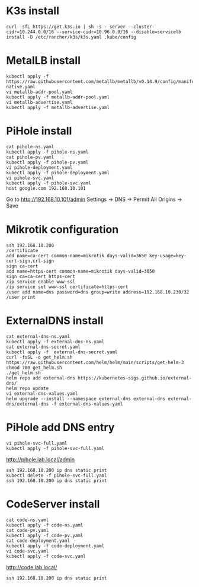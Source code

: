 # K3s install

```
curl -sfL https://get.k3s.io | sh -s - server --cluster-cidr=10.244.0.0/16 --service-cidr=10.96.0.0/16 --disable=servicelb
install -D /etc/rancher/k3s/k3s.yaml .kube/config
```

# MetalLB install

```
kubectl apply -f https://raw.githubusercontent.com/metallb/metallb/v0.14.9/config/manifests/metallb-native.yaml
vi metallb-addr-pool.yaml
kubectl apply -f metallb-addr-pool.yaml
vi metallb-advertise.yaml
kubectl apply -f metallb-advertise.yaml
```

# PiHole install

```
cat pihole-ns.yaml
kubectl apply -f pihole-ns.yaml
cat pihole-pv.yaml
kubectl apply -f pihole-pv.yaml
vi pihole-deployment.yaml
kubectl apply -f pihole-deployment.yaml
vi pihole-svc.yaml
kubectl apply -f pihole-svc.yaml
host google.com 192.168.10.101
```

Go to http://192.168.10.101/admin
Settings -> DNS -> Permit All Origins -> Save

# Mikrotik configuration

```
ssh 192.168.10.200
/certificate
add name=ca-cert common-name=mikrotik days-valid=3650 key-usage=key-cert-sign,crl-sign
sign ca-cert
add name=https-cert common-name=mikrotik days-valid=3650
sign ca=ca-cert https-cert
/ip service enable www-ssl
/ip service set www-ssl certificate=https-cert
/user add name=dns password=dns group=write address=192.168.10.230/32 
/user print
```

# ExternalDNS install

```
cat external-dns-ns.yaml
kubectl apply -f external-dns-ns.yaml
cat external-dns-secret.yaml
kubectl apply -f  external-dns-secret.yaml
curl -fsSL -o get_helm.sh https://raw.githubusercontent.com/helm/helm/main/scripts/get-helm-3
chmod 700 get_helm.sh
./get_helm.sh
helm repo add external-dns https://kubernetes-sigs.github.io/external-dns/
helm repo update
vi external-dns-values.yaml
helm upgrade --install --namespace external-dns external-dns external-dns/external-dns -f external-dns-values.yaml
```

# PiHole add DNS entry

```
vi pihole-svc-full.yaml
kubectl apply -f pihole-svc-full.yaml
```

http://pihole.lab.local/admin

```
ssh 192.168.10.200 ip dns static print
kubectl delete -f pihole-svc-full.yaml
ssh 192.168.10.200 ip dns static print
```

# CodeServer install

```
cat code-ns.yaml
kubectl apply -f code-ns.yaml
cat code-pv.yaml
kubectl apply -f code-pv.yaml
cat code-deployment.yaml
kubectl apply -f code-deployment.yaml
vi code-svc.yaml
kubectl apply -f code-svc.yaml
```

http://code.lab.local/

```
ssh 192.168.10.200 ip dns static print
```

